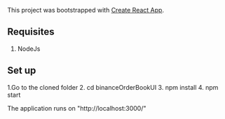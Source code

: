 This project was bootstrapped with [Create React App](https://github.com/facebook/create-react-app).

## Requisites

1. NodeJs

## Set up
1.Go to the cloned folder
2. cd binanceOrderBookUI
3. npm install
4. npm start

The application runs on "http://localhost:3000/" 
